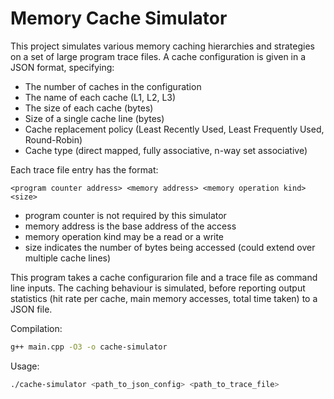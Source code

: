 # Memory Cache Simulator

This project simulates various memory caching hierarchies and strategies on a set of large program trace files. A cache configuration  is given in a JSON format, specifying:

- The number of caches in the configuration
- The name of each cache (L1, L2, L3)
- The size of each cache (bytes)
- Size of a single cache line (bytes)
- Cache replacement policy (Least Recently Used, Least Frequently Used, Round-Robin)
- Cache type (direct mapped, fully associative, n-way set associative)

Each trace file entry has the format:

    <program counter address> <memory address> <memory operation kind> <size>
    
- program counter is not required by this simulator
- memory address is the base address of the access
- memory operation kind may be a read or a write
- size indicates the number of bytes being accessed (could extend over multiple cache lines)


This program takes a cache configurarion file and a trace file as command line inputs. The caching behaviour is simulated, before reporting output statistics (hit rate per cache, main memory accesses, total time taken) to a JSON file.


Compilation:
```bash
g++ main.cpp -O3 -o cache-simulator
```
Usage:
```bash
./cache-simulator <path_to_json_config> <path_to_trace_file>
```
